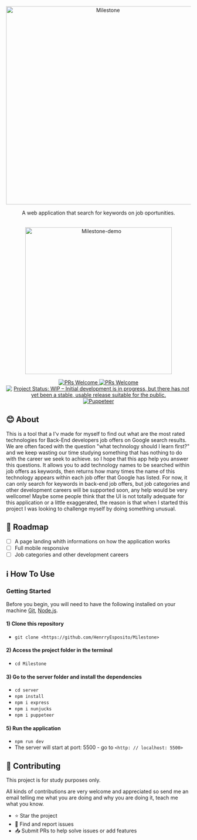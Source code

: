 <p align="center">
  <br>
  <img src="https://i.imgur.com/kRBMErg.png" alt="Milestone" height="auto" width="540">
  <br>
</p>
<p align="center">A web application that search for keywords on job oportunities.</p>

<p align="center">
  <br>
  <img src="https://i.imgur.com/yXe1ysV.gif" alt="Milestone-demo" height="400" width="auto">
  <br>
</p>

<p align="center">
  <a href="http://makeapullrequest.com">
    <img src="https://img.shields.io/badge/progress-40%25-brightgreen.svg" alt="PRs Welcome">
  </a>
  <a href="http://makeapullrequest.com">
    <img src="https://img.shields.io/badge/contribuition-welcome-brightgreen.svg" alt="PRs Welcome">
  </a>
  <a href="https://www.repostatus.org/#wip"><img src="https://www.repostatus.org/badges/latest/wip.svg" alt="Project Status: WIP – Initial development is in progress, but there    has not yet been a stable, usable release suitable for the public." /></a>  
  <a href="http://makeapullrequest.com">
    <img src="https://img.shields.io/badge/Puppetteer-scraper-yellow" alt="Puppeteer">
  </a>
</p>

## :blush: **About**

<p>
This is a tool that a I'v made for myself to find out what are the most rated technologies for Back-End developers job offers on Google search results.
We are often faced with the question "what technology should I learn first?" and we keep wasting our time studying something that has nothing to do with the career we seek to achieve. so I hope that this app help you answer this questions.
It allows you to add technology names to be searched within job offers as keywords, then returns how many times the name of this technology appears within each job offer that Google has listed. For now, it can only search for keywords in back-end job offers, but job categories and other development careers will be supported soon, any help would be very wellcome!
Maybe some people think that the UI is not totally adequate for this application or a little exaggerated, the reason is that when I started this project I was looking to challenge myself by doing something unusual.
</p>

## :dizzy: **Roadmap**

-   [ ] A page landing whith informations on how the application works
-   [ ] Full mobile responsive
-   [ ] Job categories and other development careers

## :information_source: How To Use

### Getting Started

Before you begin, you will need to have the following installed on your machine
[Git](https://git-scm.com), [Node.js](https://nodejs.org/en/). 

#### 1) Clone this repository
- `git clone <https://github.com/HenrryEsposito/Milestone>`

#### 2) Access the project folder in the terminal
- `cd Milestone`

#### 3) Go to the server folder and install the dependencies
- `cd server`
- `npm install`
- `npm i express`
- `npm i nunjucks`
- `npm i puppeteer`

#### 5) Run the application
- `npm run dev`
-  The server will start at port: 5500 - go to `<http: // localhost: 5500>`

## :handshake: **Contributing**


This project is for study purposes only.

All kinds of contributions are very welcome and appreciated so send me an email telling me what you are doing and why you are doing it, teach me what you know.

-   ⭐️ Star the project
-   🐛 Find and report issues
-   📥 Submit PRs to help solve issues or add features
